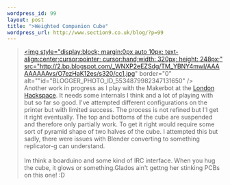 ```yaml
--- 
wordpress_id: 99
layout: post
title: ">Weighted Companion Cube"
wordpress_url: http://www.section9.co.uk/blog/?p=99
---
```

><a onblur="try {parent.deselectBloggerImageGracefully();} catch(e) {}" href="http://2.bp.blogspot.com/_WNXP2eEZSdg/TM_YBNY4mwI/AAAAAAAAAvs/O7ezHaK12es/s1600/cc1.jpg"><img style="display:block; margin:0px auto 10px; text-align:center;cursor:pointer; cursor:hand;width: 320px; height: 248px;" src="http://2.bp.blogspot.com/_WNXP2eEZSdg/TM_YBNY4mwI/AAAAAAAAAvs/O7ezHaK12es/s320/cc1.jpg" border="0" alt=""id="BLOGGER_PHOTO_ID_5534879982347131650" /></a><br />Another work in progress as I play with the Makerbot at the <a href="http://london.hackspace.org.uk">London Hackspace</a>. It needs some internals I think and a lot of playing with but so far so good. I've attempted different configurations on the printer but with limited success. The process is not refined but I'l get it right eventually. The top and bottoms of the cube are suspended and therefore only partially work. To get it right would require some sort of pyramid shape of two halves of the cube. I attempted this but sadly, there were issues with Blender converting to something replicator-g can understand.<br /><br />Im think a boarduino and some kind of IRC interface. When you hug the cube, it glows or something.Glados ain't gettng her stinking PCBs on this one! :D

